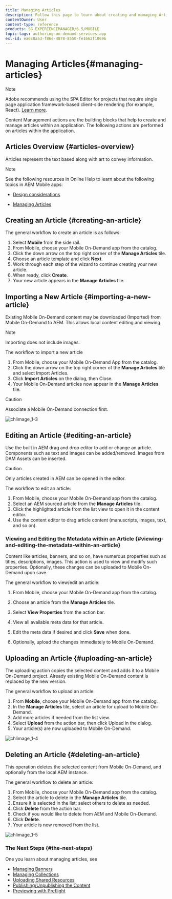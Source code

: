 ```yaml
---
title: Managing Articles
description: Follow this page to learn about creating and managing Articles.
contentOwner: User
content-type: reference
products: SG_EXPERIENCEMANAGER/6.5/MOBILE
topic-tags: authoring-on-demand-services-app
exl-id: ea6c8aa3-f86e-4878-8550-fe1662f10696
---
```

# Managing Articles{#managing-articles}

>[!NOTE]
>
>Adobe recommends using the SPA Editor for projects that require single page application framework-based client-side rendering (for example, React). [Learn more](/help/sites-developing/spa-overview.md).

Content Management actions are the building blocks that help to create and manage articles within an application. The following actions are performed on articles within the application.

## Articles Overview {#articles-overview}

Articles represent the text based along with art to convey information.

>[!NOTE]
>
>See the following resources in Online Help to learn about the following topics in AEM Mobile apps:
>
>* [Design considerations](https://helpx.adobe.com/digital-publishing-solution/help/design-app.html)
>
>* [Managing Articles](https://helpx.adobe.com/digital-publishing-solution/help/creating-articles.html)
>

## Creating an Article {#creating-an-article}

The general workflow to create an article is as follows:

1. Select **Mobile** from the side rail.
1. From Mobile, choose your Mobile On-Demand app from the catalog.
1. Click the down arrow on the top right corner of the **Manage Articles** tile.
1. Choose an article template and click **Next**.
1. Work through each step of the wizard to continue creating your new article.
1. When ready, click **Create**.
1. Your new article appears in the **Manage Articles** tile.

## Importing a New Article {#importing-a-new-article}

Existing Mobile On-Demand content may be downloaded (Imported) from Mobile On-Demand to AEM. This allows local content editing and viewing.

>[!NOTE]
>
>Importing does not include images.

The workflow to import a new article

1. From Mobile, choose your Mobile On-Demand App from the catalog.
1. Click the down arrow on the top right corner of the **Manage Articles** tile and select Import Articles.
1. Click **Import Articles** on the dialog, then Close.
1. Your Mobile On-Demand articles now appear in the **Manage Articles** tile.

>[!CAUTION]
>
>Associate a Mobile On-Demand connection first.

![chlimage_1-3](assets/chlimage_1-3.gif)

## Editing an Article {#editing-an-article}

Use the built in AEM drag and drop editor to add or change an article. Components such as text and images can be added/removed. Images from DAM Assets can be inserted.

>[!CAUTION]
>
>Only articles created in AEM can be opened in the editor.

The workflow to edit an article:

1. From Mobile, choose your Mobile On-Demand app from the catalog.
1. Select an AEM sourced article from the **Manage Articles** tile.
1. Click the highlighted article from the list view to open it in the content editor.
1. Use the content editor to drag article content (manuscripts, images, text, and so on).

### Viewing and Editing the Metadata within an Article {#viewing-and-editing-the-metadata-within-an-article}

Content like articles, banners, and so on, have numerous properties such as titles, descriptions, images. This action is used to view and modify such properties. Optionally, these changes can be uploaded to Mobile On-Demand upon save.

The general workflow to view/edit an article:

1. From Mobile, choose your Mobile On-Demand app from the catalog.
1. Choose an article from the **Manage Articles** tile.

1. Select **View Properties** from the action bar.
1. View all available meta data for that article.
1. Edit the meta data if desired and click **Save** when done.
1. Optionally, upload the changes immediately to Mobile On-Demand.

## Uploading an Article {#uploading-an-article}

The uploading action copies the selected content and adds it to a Mobile On-Demand project. Already existing Mobile On-Demand content is replaced by the new version.

The general workflow to upload an article:

1. From **Mobile**, choose your Mobile On-Demand app from the catalog.
1. In the **Manage Articles** tile, select an article for upload to Mobile On-Demand.
1. Add more articles if needed from the list view.
1. Select **Upload** from the action bar, then click Upload in the dialog.
1. Your article(s) are now uploaded to Mobile On-Demand.

![chlimage_1-4](assets/chlimage_1-4.gif)

## Deleting an Article {#deleting-an-article}

This operation deletes the selected content from Mobile On-Demand, and optionally from the local AEM instance.

The general workflow to delete an article:

1. From Mobile, choose your Mobile On-Demand app from the catalog.
1. Select the article to delete in the **Manage Articles** tile.
1. Ensure it is selected in the list; select others to delete as needed.
1. Click **Delete** from the action bar.
1. Check if you would like to delete from AEM and Mobile On-Demand.
1. Click **Delete**.
1. Your article is now removed from the list.

![chlimage_1-5](assets/chlimage_1-5.gif)

### The Next Steps {#the-next-steps}

One you learn about managing articles, see

* [Managing Banners](/help/mobile/mobile-on-demand-managing-banners.md)
* [Managing Collections](/help/mobile/mobile-on-demand-managing-collections.md)
* [Uploading Shared Resources](/help/mobile/mobile-on-demand-shared-resources.md)
* [Publishing/Unpublishing the Content](/help/mobile/mobile-on-demand-publishing-unpublishing.md)
* [Previewing with Preflight](/help/mobile/aem-mobile-manage-ondemand-services.md)
